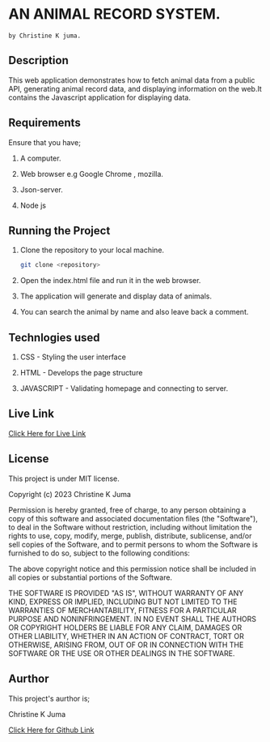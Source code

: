  # AN ANIMAL RECORD SYSTEM.

    by Christine K juma.

  ## Description
This web application demonstrates how to fetch animal data from a public API, generating animal record data, and displaying information on the web.It contains the Javascript application for displaying data.


  ## Requirements
Ensure that you have;

1. A computer. 

2. Web browser e.g Google Chrome , mozilla. 

3. Json-server.

4. Node js


  ## Running the Project
1. Clone the repository to your local machine. 

   ```bash
   git clone <repository>
   ``` 

2. Open the index.html file and run it in the web browser. 

3. The application will generate and display data of animals. 

4. You can search the animal by name and also leave back a comment.


 ## Technlogies used
 1. CSS - Styling the user interface

 2. HTML - Develops the page structure

 3. JAVASCRIPT - Validating homepage and connecting to server.

 ## Live Link

 [Click Here for Live Link](https://christine-m9.github.io/Phase1-Project/)


 ## License

This project is under MIT license.

Copyright (c) 2023 Christine K Juma

Permission is hereby granted, free of charge, to any person obtaining a copy
of this software and associated documentation files (the "Software"), to deal
in the Software without restriction, including without limitation the rights
to use, copy, modify, merge, publish, distribute, sublicense, and/or sell
copies of the Software, and to permit persons to whom the Software is
furnished to do so, subject to the following conditions:

The above copyright notice and this permission notice shall be included in all
copies or substantial portions of the Software.

THE SOFTWARE IS PROVIDED "AS IS", WITHOUT WARRANTY OF ANY KIND, EXPRESS OR
IMPLIED, INCLUDING BUT NOT LIMITED TO THE WARRANTIES OF MERCHANTABILITY,
FITNESS FOR A PARTICULAR PURPOSE AND NONINFRINGEMENT. IN NO EVENT SHALL THE
AUTHORS OR COPYRIGHT HOLDERS BE LIABLE FOR ANY CLAIM, DAMAGES OR OTHER
LIABILITY, WHETHER IN AN ACTION OF CONTRACT, TORT OR OTHERWISE, ARISING FROM,
OUT OF OR IN CONNECTION WITH THE SOFTWARE OR THE USE OR OTHER DEALINGS IN THE
SOFTWARE.


  ## Aurthor
  This project's aurthor is;

  Christine K Juma

[Click Here for Github Link](https://github.com/christine-M9)
